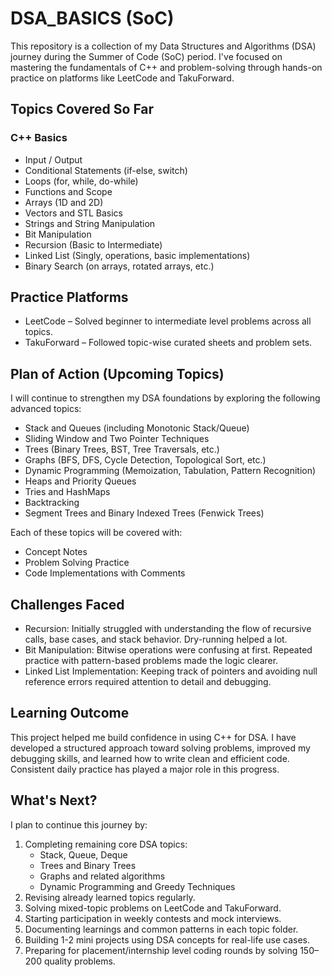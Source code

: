 # DSA_BASICS (SoC)

This repository is a collection of my Data Structures and Algorithms (DSA) journey during the Summer of Code (SoC) period. I've focused on mastering the fundamentals of C++ and problem-solving through hands-on practice on platforms like LeetCode and TakuForward.

## Topics Covered So Far

### C++ Basics
- Input / Output
- Conditional Statements (if-else, switch)
- Loops (for, while, do-while)
- Functions and Scope
- Arrays (1D and 2D)
- Vectors and STL Basics
- Strings and String Manipulation
- Bit Manipulation
- Recursion (Basic to Intermediate)
- Linked List (Singly, operations, basic implementations)
- Binary Search (on arrays, rotated arrays, etc.)

## Practice Platforms
- LeetCode – Solved beginner to intermediate level problems across all topics.
- TakuForward – Followed topic-wise curated sheets and problem sets.

## Plan of Action (Upcoming Topics)

I will continue to strengthen my DSA foundations by exploring the following advanced topics:

- Stack and Queues (including Monotonic Stack/Queue)
- Sliding Window and Two Pointer Techniques
- Trees (Binary Trees, BST, Tree Traversals, etc.)
- Graphs (BFS, DFS, Cycle Detection, Topological Sort, etc.)
- Dynamic Programming (Memoization, Tabulation, Pattern Recognition)
- Heaps and Priority Queues
- Tries and HashMaps
- Backtracking
- Segment Trees and Binary Indexed Trees (Fenwick Trees)

Each of these topics will be covered with:
- Concept Notes
- Problem Solving Practice
- Code Implementations with Comments

## Challenges Faced

- Recursion: Initially struggled with understanding the flow of recursive calls, base cases, and stack behavior. Dry-running helped a lot.
- Bit Manipulation: Bitwise operations were confusing at first. Repeated practice with pattern-based problems made the logic clearer.
- Linked List Implementation: Keeping track of pointers and avoiding null reference errors required attention to detail and debugging.

## Learning Outcome

This project helped me build confidence in using C++ for DSA. I have developed a structured approach toward solving problems, improved my debugging skills, and learned how to write clean and efficient code. Consistent daily practice has played a major role in this progress.

## What's Next?

I plan to continue this journey by:

1. Completing remaining core DSA topics:
   - Stack, Queue, Deque
   - Trees and Binary Trees
   - Graphs and related algorithms
   - Dynamic Programming and Greedy Techniques
2. Revising already learned topics regularly.
3. Solving mixed-topic problems on LeetCode and TakuForward.
4. Starting participation in weekly contests and mock interviews.
5. Documenting learnings and common patterns in each topic folder.
6. Building 1-2 mini projects using DSA concepts for real-life use cases.
7. Preparing for placement/internship level coding rounds by solving 150–200 quality problems.

